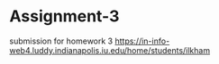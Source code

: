 # Assignment-3
submission for homework 3
https://in-info-web4.luddy.indianapolis.iu.edu/home/students/ilkham
